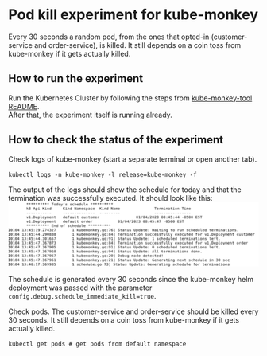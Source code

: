 # Pod kill experiment for kube-monkey
Every 30 seconds a random pod, from the ones that opted-in (customer-service and order-service),
is killed. It still depends on a coin toss from kube-monkey if it gets actually killed.

## How to run the experiment
Run the Kubernetes Cluster by following the steps from [kube-monkey-tool README](../README.MD).  
After that, the experiment itself is running already.

## How to check the status of the experiment
Check logs of kube-monkey (start a separate terminal or open another tab).
```shell
kubectl logs -n kube-monkey -l release=kube-monkey -f
```

The output of the logs should show the schedule for today and that the termination
was successfully executed. It should look like this:
![](imgs/schedule_with_termination_output.PNG)

The schedule is generated every 30 seconds since the kube-monkey helm deployment
was passed with the parameter `config.debug.schedule_immediate_kill=true`.

Check pods. The customer-service and order-service should be killed every 30 seconds.
It still depends on a coin toss from kube-monkey if it gets actually killed.
```shell
kubectl get pods # get pods from default namespace
```